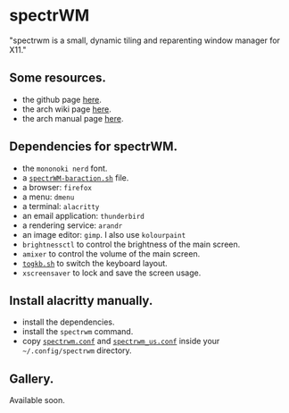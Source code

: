 # spectrWM

"spectrwm is a small, dynamic tiling and reparenting window manager for X11."


## Some resources.
- the github page [here](https://github.com/conformal/spectrwm).
- the arch wiki page [here](https://wiki.archlinux.org/title/spectrwm).
- the arch manual page [here](https://man.archlinux.org/man/spectrwm.1).

## Dependencies for spectrWM.
- the `mononoki nerd` font.
- a [`spectrWM-baraction.sh`] file.
- a browser: `firefox`
- a menu: `dmenu`
- a terminal: `alacritty`
- an email application: `thunderbird`
- a rendering service: `arandr`
- an image editor: `gimp`. I also use `kolourpaint`
- `brightnessctl` to control the brightness of the main screen.
- `amixer` to control the volume of the main screen.
- [`togkb.sh`] to switch the keyboard layout.
- `xscreensaver` to lock and save the screen usage.

## Install alacritty manually.
- install the dependencies.
- install the `spectrwm` command.
- copy [`spectrwm.conf`] and [`spectrwm_us.conf`] inside your `~/.config/spectrwm` directory.

## Gallery.
Available soon.

[`spectrWM-baraction.sh`]: ../../scripts/spectrWM-baraction.sh
[`togkb.sh`]:              ../../scripts/togkb.sh
[`spectrwm.conf`]:         spectwm.conf
[`spectrwm_us.conf`]:      spectrwm_us.conf
